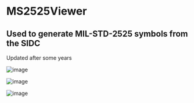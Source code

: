 # MS2525Viewer
## Used to generate MIL-STD-2525 symbols from the SIDC

Updated after some years

![image](https://github.com/Flinterpop/MS2525Viewer/assets/139028622/05e034a3-f378-4496-8d5f-978492ca9198)

![image](https://github.com/Flinterpop/MS2525Viewer/assets/139028622/0de63077-d951-41e7-af71-6264bb871bce)




![image](https://github.com/Flinterpop/MS2525Viewer/assets/139028622/8ff64b9d-7ff1-434f-b0d8-b04f30ed1e39)
